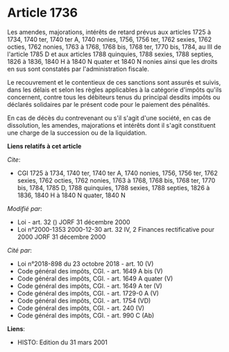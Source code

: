 # Article 1736

Les amendes, majorations, intérêts de retard prévus aux articles 1725 à 1734, 1740 ter, 1740 ter A, 1740 nonies, 1756, 1756
ter, 1762 sexies, 1762 octies, 1762 nonies, 1763 à 1768, 1768 bis, 1768 ter, 1770 bis, 1784, au III de l'article 1785 D et
aux articles 1788 quinquies, 1788 sexies, 1788 septies, 1826 à 1836, 1840 H à 1840 N quater et 1840 N nonies ainsi que les
droits en sus sont constatés par l'administration fiscale.

Le recouvrement et le contentieux de ces sanctions sont assurés et suivis, dans les délais et selon les règles applicables à
la catégorie d'impôts qu'ils concernent, contre tous les débiteurs tenus du principal desdits impôts ou déclarés solidaires
par le présent code pour le paiement des pénalités.

En cas de décès du contrevenant ou s'il s'agit d'une société, en cas de dissolution, les amendes, majorations et intérêts
dont il s'agit constituent une charge de la succession ou de la liquidation.

**Liens relatifs à cet article**

_Cite_:

  - CGI 1725 à 1734, 1740 ter, 1740 ter A, 1740 nonies, 1756, 1756 ter, 1762 sexies, 1762 octies, 1762 nonies, 1763 à 1768, 1768 bis, 1768 ter, 1770 bis, 1784, 1785 D, 1788 quinquies, 1788 sexies, 1788 septies, 1826 à 1836, 1840 H à 1840 N quater, 1840 N

_Modifié par_:

  - Loi - art. 32 () JORF 31 décembre 2000
  - Loi n°2000-1353 2000-12-30 art. 32 IV, 2 Finances rectificative pour 2000 JORF 31 décembre 2000

_Cité par_:

  - Loi n°2018-898 du 23 octobre 2018 - art. 10 (V)
  - Code général des impôts, CGI. - art. 1649 A bis (V)
  - Code général des impôts, CGI. - art. 1649 A quater (V)
  - Code général des impôts, CGI. - art. 1649 A ter (V)
  - Code général des impôts, CGI. - art. 1729-0 A (V)
  - Code général des impôts, CGI. - art. 1754 (VD)
  - Code général des impôts, CGI. - art. 240 (V)
  - Code général des impôts, CGI. - art. 990 C (Ab)

**Liens**:

  - HISTO: Edition du 31 mars 2001
